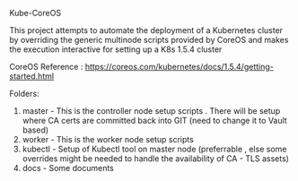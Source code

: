 Kube-CoreOS 

This project attempts to automate the deployment of a Kubernetes cluster by overriding the generic multinode scripts provided by  CoreOS and makes the execution interactive for setting up a K8s 1.5.4 cluster

CoreOS Reference : https://coreos.com/kubernetes/docs/1.5.4/getting-started.html

Folders:
1. master - This is the controller node setup  scripts . There will be setup where CA certs are committed back into GIT (need to change it to Vault based)
2. worker - This is the worker node setup scripts
3. kubectl - Setup of Kubectl tool on master node (preferrable , else some overrides might be needed to handle the availability of CA - TLS assets)
4. docs - Some documents
